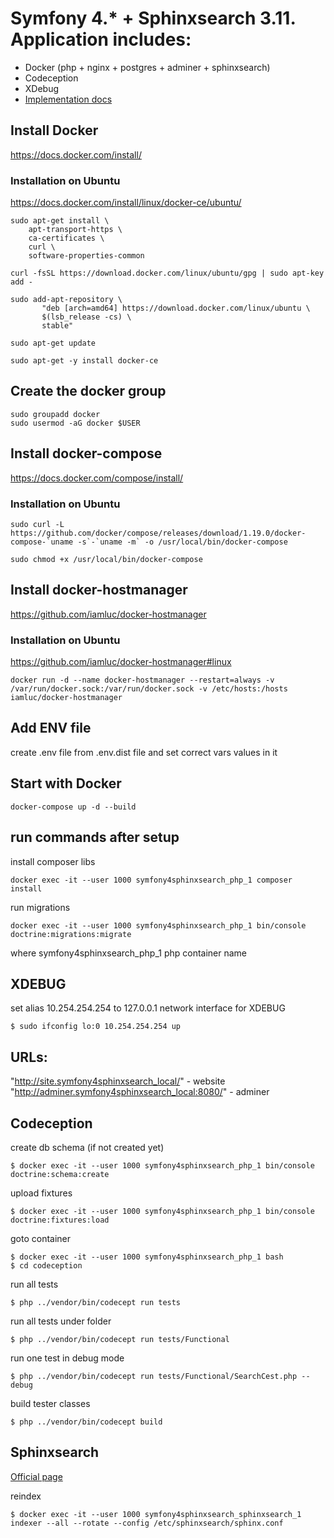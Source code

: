 # Symfony 4.* + Sphinxsearch 3.11. Application includes:
- Docker (php + nginx + postgres + adminer + sphinxsearch)
- Codeception 
- XDebug
- [Implementation docs](https://github.com/vavilen84/symfony_4_sphinx_search/tree/master/docs)

##  Install Docker 

https://docs.docker.com/install/

### Installation on Ubuntu

https://docs.docker.com/install/linux/docker-ce/ubuntu/

```
sudo apt-get install \
    apt-transport-https \
    ca-certificates \
    curl \
    software-properties-common
```

```
curl -fsSL https://download.docker.com/linux/ubuntu/gpg | sudo apt-key add -
```

```
sudo add-apt-repository \
       "deb [arch=amd64] https://download.docker.com/linux/ubuntu \
       $(lsb_release -cs) \
       stable"
```

```
sudo apt-get update
```

```
sudo apt-get -y install docker-ce
```

## Create the docker group

```
sudo groupadd docker
sudo usermod -aG docker $USER
```

##  Install docker-compose 

https://docs.docker.com/compose/install/

### Installation on Ubuntu

```
sudo curl -L https://github.com/docker/compose/releases/download/1.19.0/docker-compose-`uname -s`-`uname -m` -o /usr/local/bin/docker-compose
```

```
sudo chmod +x /usr/local/bin/docker-compose
```

##  Install docker-hostmanager

https://github.com/iamluc/docker-hostmanager

### Installation on Ubuntu

https://github.com/iamluc/docker-hostmanager#linux

```
docker run -d --name docker-hostmanager --restart=always -v /var/run/docker.sock:/var/run/docker.sock -v /etc/hosts:/hosts iamluc/docker-hostmanager
```

##  Add ENV file

create .env file from .env.dist file and set correct vars values in it


##  Start with Docker

```
docker-compose up -d --build
```

##  run commands after setup


install composer libs
```
docker exec -it --user 1000 symfony4sphinxsearch_php_1 composer install
```

run migrations
```
docker exec -it --user 1000 symfony4sphinxsearch_php_1 bin/console doctrine:migrations:migrate
```

where symfony4sphinxsearch_php_1 php container name

## XDEBUG
set alias 10.254.254.254 to 127.0.0.1 network interface for XDEBUG
```
$ sudo ifconfig lo:0 10.254.254.254 up
```

## URLs:
"http://site.symfony4sphinxsearch_local/" - website<br>
"http://adminer.symfony4sphinxsearch_local:8080/" - adminer

## Codeception
 
create db schema (if not created yet)
```
$ docker exec -it --user 1000 symfony4sphinxsearch_php_1 bin/console doctrine:schema:create 
```

upload fixtures
```
$ docker exec -it --user 1000 symfony4sphinxsearch_php_1 bin/console doctrine:fixtures:load 
```

goto container
```
$ docker exec -it --user 1000 symfony4sphinxsearch_php_1 bash
$ cd codeception
```
run all tests
```
$ php ../vendor/bin/codecept run tests
```

run all tests under folder
```
$ php ../vendor/bin/codecept run tests/Functional
```

run one test in debug mode
```
$ php ../vendor/bin/codecept run tests/Functional/SearchCest.php --debug
```

build tester classes
```
$ php ../vendor/bin/codecept build
```

## Sphinxsearch

[Official page](http://sphinxsearch.com/)

reindex

```
$ docker exec -it --user 1000 symfony4sphinxsearch_sphinxsearch_1 indexer --all --rotate --config /etc/sphinxsearch/sphinx.conf 
```
